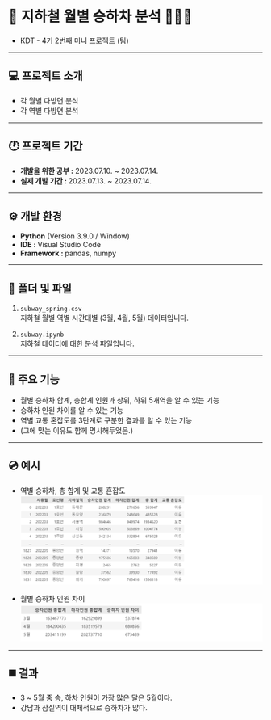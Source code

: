 # 🚅 지하철 월별 승하차 분석 🧑‍🤝‍🧑
- KDT - 4기 2번째 미니 프로젝트 (팀)
  
---
## 💻 프로젝트 소개
- 각 월별 다방면 분석
- 각 역별 다방면 분석

---
## 🕐 프로젝트 기간
- <strong>개발을 위한 공부 :</strong> 2023.07.10. ~ 2023.07.14.
- <strong>실제 개발 기간 : </strong> 2023.07.13. ~ 2023.07.14.

---
## ⚙ 개발 환경
- <strong>Python</strong> (Version 3.9.0 / Window)
- <strong>IDE : </strong> Visual Studio Code
- <strong>Framework : </strong> pandas, numpy

---
## 📁 폴더 및 파일
1. `subway_spring.csv`<br>
지하철 월별 역별 시간대별 (3월, 4월, 5월) 데이터입니다.

2. `subway.ipynb`<br>
지하철 데이터에 대한 분석 파일입니다.

---
## 📌 주요 기능
- 월별 승하차 합계, 총합계 인원과 상위, 하위 5개역을 알 수 있는 기능
- 승하차 인원 차이를 알 수 있는 기능
- 역별 교통 혼잡도를 3단계로 구분한 결과를 알 수 있는 기능
- (그에 맞는 이유도 함께 명시해두었음.)

---
## 💿 예시
- 역별 승하차, 총 합계 및 교통 혼잡도
![Alt text](../README_img/project_02_01.png)

- 월별 승하차 인원 차이
![Alt text](../README_img/project_02_02.png)

---
## ◼️ 결과
- 3 ~ 5월 중 승, 하차 인원이 가장 많은 달은 5월이다.
- 강남과 잠실역이 대체적으로 승하차가 많다.